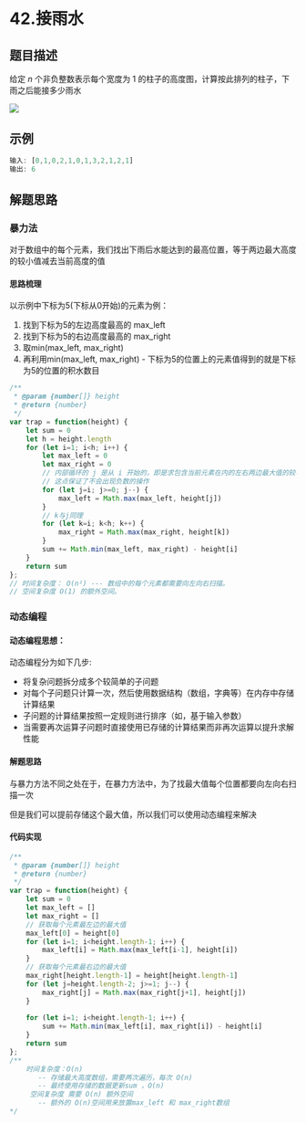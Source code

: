 # 42.接雨水

## 题目描述

给定 *n* 个非负整数表示每个宽度为 1 的柱子的高度图，计算按此排列的柱子，下雨之后能接多少雨水

![](E:\GitResort\CodePractice\笔记\img\Snipaste_2020-04-04_18-03-01.PNG)

## 示例

```javascript
输入: [0,1,0,2,1,0,1,3,2,1,2,1]
输出: 6
```
## 解题思路

### 暴力法

对于数组中的每个元素，我们找出下雨后水能达到的最高位置，等于两边最大高度的较小值减去当前高度的值

#### 思路梳理

以示例中下标为5(下标从0开始)的元素为例：

1. 找到下标为5的左边高度最高的 max_left
2. 找到下标为5的右边高度最高的 max_right
3. 取min(max_left, max_right)
4. 再利用min(max_left, max_right) - 下标为5的位置上的元素值得到的就是下标为5的位置的积水数目

```javascript
/**
 * @param {number[]} height
 * @return {number}
 */
var trap = function(height) {
    let sum = 0
    let h = height.length
    for (let i=1; i<h; i++) {
        let max_left = 0
        let max_right = 0
        // 内部循环的 j 是从 i 开始的，即是求包含当前元素在内的左右两边最大值的较小者
        // 这点保证了不会出现负数的操作
        for (let j=i; j>=0; j--) {
            max_left = Math.max(max_left, height[j])
        }
        // k与j同理
        for (let k=i; k<h; k++) {
            max_right = Math.max(max_right, height[k])
        }
        sum += Math.min(max_left, max_right) - height[i]
    }
    return sum
};
// 时间复杂度： O(n²) --- 数组中的每个元素都需要向左向右扫描。
// 空间复杂度 O(1) 的额外空间。
```

### 动态编程

#### 动态编程思想：

动态编程分为如下几步:

- 将复杂问题拆分成多个较简单的子问题
- 对每个子问题只计算一次，然后使用数据结构（数组，字典等）在内存中存储计算结果
- 子问题的计算结果按照一定规则进行排序（如，基于输入参数）
- 当需要再次运算子问题时直接使用已存储的计算结果而非再次运算以提升求解性能

#### 解题思路

与暴力方法不同之处在于，在暴力方法中，为了找最大值每个位置都要向左向右扫描一次

但是我们可以提前存储这个最大值，所以我们可以使用动态编程来解决

#### 代码实现

```javascript
/**
 * @param {number[]} height
 * @return {number}
 */
var trap = function(height) {
    let sum = 0
    let max_left = []
    let max_right = []
    // 获取每个元素最左边的最大值
    max_left[0] = height[0]
    for (let i=1; i<height.length-1; i++) {
        max_left[i] = Math.max(max_left[i-1], height[i])
    }
    // 获取每个元素最右边的最大值
    max_right[height.length-1] = height[height.length-1]
    for (let j=height.length-2; j>=1; j--) {
        max_right[j] = Math.max(max_right[j+1], height[j])
    }
    
    for (let i=1; i<height.length-1; i++) {
        sum += Math.min(max_left[i], max_right[i]) - height[i]
    }
    return sum
};
/**
	时间复杂度：O(n)
	   -- 存储最大高度数组，需要两次遍历，每次 O(n)
	   -- 最终使用存储的数据更新sum ，O(n)
	 空间复杂度 需要 O(n) 额外空间
	   -- 额外的 O(n)空间用来放置max_left 和 max_right数组
*/
```



